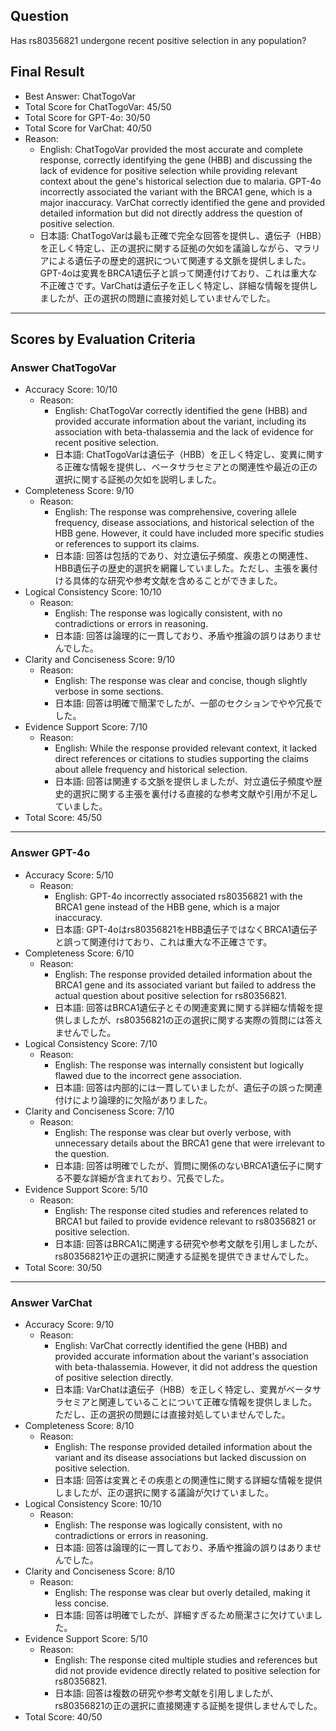 ## Question

Has rs80356821 undergone recent positive selection in any population?

## Final Result

- Best Answer: ChatTogoVar
- Total Score for ChatTogoVar: 45/50
- Total Score for GPT-4o: 30/50
- Total Score for VarChat: 40/50
- Reason:
  - English: ChatTogoVar provided the most accurate and complete response, correctly identifying the gene (HBB) and discussing the lack of evidence for positive selection while providing relevant context about the gene's historical selection due to malaria. GPT-4o incorrectly associated the variant with the BRCA1 gene, which is a major inaccuracy. VarChat correctly identified the gene and provided detailed information but did not directly address the question of positive selection.
  - 日本語: ChatTogoVarは最も正確で完全な回答を提供し、遺伝子（HBB）を正しく特定し、正の選択に関する証拠の欠如を議論しながら、マラリアによる遺伝子の歴史的選択について関連する文脈を提供しました。GPT-4oは変異をBRCA1遺伝子と誤って関連付けており、これは重大な不正確さです。VarChatは遺伝子を正しく特定し、詳細な情報を提供しましたが、正の選択の問題に直接対処していませんでした。

---

## Scores by Evaluation Criteria

### Answer ChatTogoVar
- Accuracy Score: 10/10
  - Reason: 
    - English: ChatTogoVar correctly identified the gene (HBB) and provided accurate information about the variant, including its association with beta-thalassemia and the lack of evidence for recent positive selection.
    - 日本語: ChatTogoVarは遺伝子（HBB）を正しく特定し、変異に関する正確な情報を提供し、ベータサラセミアとの関連性や最近の正の選択に関する証拠の欠如を説明しました。
- Completeness Score: 9/10
  - Reason: 
    - English: The response was comprehensive, covering allele frequency, disease associations, and historical selection of the HBB gene. However, it could have included more specific studies or references to support its claims.
    - 日本語: 回答は包括的であり、対立遺伝子頻度、疾患との関連性、HBB遺伝子の歴史的選択を網羅していました。ただし、主張を裏付ける具体的な研究や参考文献を含めることができました。
- Logical Consistency Score: 10/10
  - Reason: 
    - English: The response was logically consistent, with no contradictions or errors in reasoning.
    - 日本語: 回答は論理的に一貫しており、矛盾や推論の誤りはありませんでした。
- Clarity and Conciseness Score: 9/10
  - Reason: 
    - English: The response was clear and concise, though slightly verbose in some sections.
    - 日本語: 回答は明確で簡潔でしたが、一部のセクションでやや冗長でした。
- Evidence Support Score: 7/10
  - Reason: 
    - English: While the response provided relevant context, it lacked direct references or citations to studies supporting the claims about allele frequency and historical selection.
    - 日本語: 回答は関連する文脈を提供しましたが、対立遺伝子頻度や歴史的選択に関する主張を裏付ける直接的な参考文献や引用が不足していました。
- Total Score: 45/50

---

### Answer GPT-4o
- Accuracy Score: 5/10
  - Reason: 
    - English: GPT-4o incorrectly associated rs80356821 with the BRCA1 gene instead of the HBB gene, which is a major inaccuracy.
    - 日本語: GPT-4oはrs80356821をHBB遺伝子ではなくBRCA1遺伝子と誤って関連付けており、これは重大な不正確さです。
- Completeness Score: 6/10
  - Reason: 
    - English: The response provided detailed information about the BRCA1 gene and its associated variant but failed to address the actual question about positive selection for rs80356821.
    - 日本語: 回答はBRCA1遺伝子とその関連変異に関する詳細な情報を提供しましたが、rs80356821の正の選択に関する実際の質問には答えませんでした。
- Logical Consistency Score: 7/10
  - Reason: 
    - English: The response was internally consistent but logically flawed due to the incorrect gene association.
    - 日本語: 回答は内部的には一貫していましたが、遺伝子の誤った関連付けにより論理的に欠陥がありました。
- Clarity and Conciseness Score: 7/10
  - Reason: 
    - English: The response was clear but overly verbose, with unnecessary details about the BRCA1 gene that were irrelevant to the question.
    - 日本語: 回答は明確でしたが、質問に関係のないBRCA1遺伝子に関する不要な詳細が含まれており、冗長でした。
- Evidence Support Score: 5/10
  - Reason: 
    - English: The response cited studies and references related to BRCA1 but failed to provide evidence relevant to rs80356821 or positive selection.
    - 日本語: 回答はBRCA1に関連する研究や参考文献を引用しましたが、rs80356821や正の選択に関連する証拠を提供できませんでした。
- Total Score: 30/50

---

### Answer VarChat
- Accuracy Score: 9/10
  - Reason: 
    - English: VarChat correctly identified the gene (HBB) and provided accurate information about the variant's association with beta-thalassemia. However, it did not address the question of positive selection directly.
    - 日本語: VarChatは遺伝子（HBB）を正しく特定し、変異がベータサラセミアと関連していることについて正確な情報を提供しました。ただし、正の選択の問題には直接対処していませんでした。
- Completeness Score: 8/10
  - Reason: 
    - English: The response provided detailed information about the variant and its disease associations but lacked discussion on positive selection.
    - 日本語: 回答は変異とその疾患との関連性に関する詳細な情報を提供しましたが、正の選択に関する議論が欠けていました。
- Logical Consistency Score: 10/10
  - Reason: 
    - English: The response was logically consistent, with no contradictions or errors in reasoning.
    - 日本語: 回答は論理的に一貫しており、矛盾や推論の誤りはありませんでした。
- Clarity and Conciseness Score: 8/10
  - Reason: 
    - English: The response was clear but overly detailed, making it less concise.
    - 日本語: 回答は明確でしたが、詳細すぎるため簡潔さに欠けていました。
- Evidence Support Score: 5/10
  - Reason: 
    - English: The response cited multiple studies and references but did not provide evidence directly related to positive selection for rs80356821.
    - 日本語: 回答は複数の研究や参考文献を引用しましたが、rs80356821の正の選択に直接関連する証拠を提供しませんでした。
- Total Score: 40/50